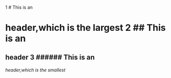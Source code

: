 1  # This is an <h1> header,which is the largest
2  ## This is an <h2> header
3  ###### This is an <h6> header,which is the smallest
